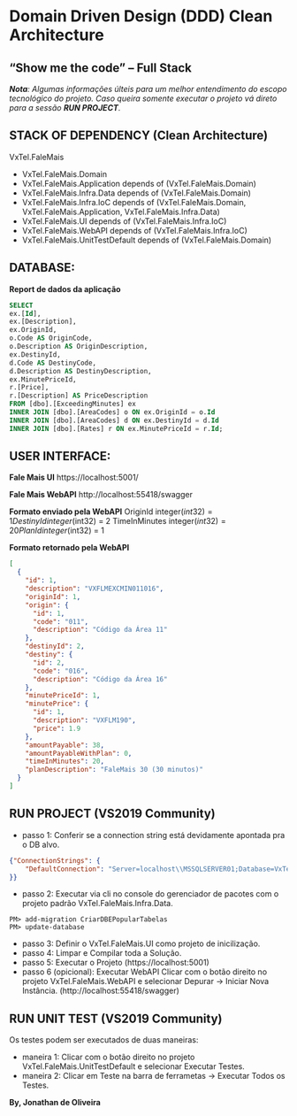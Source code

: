 # Domain Driven Design (DDD) Clean Architecture
## “Show me the code” – Full Stack

_**Nota**: Algumas informações últeis para um melhor entendimento do escopo tecnológico 
do projeto. Caso queira somente executar o projeto vá direto para a sessão **RUN PROJECT**._

## STACK OF DEPENDENCY (Clean Architecture)

VxTel.FaleMais
- VxTel.FaleMais.Domain
- VxTel.FaleMais.Application depends of (VxTel.FaleMais.Domain)
- VxTel.FaleMais.Infra.Data depends of (VxTel.FaleMais.Domain)
- VxTel.FaleMais.Infra.IoC depends of (VxTel.FaleMais.Domain, VxTel.FaleMais.Application, VxTel.FaleMais.Infra.Data)
- VxTel.FaleMais.UI depends of (VxTel.FaleMais.Infra.IoC)		
- VxTel.FaleMais.WebAPI depends of (VxTel.FaleMais.Infra.IoC)	
- VxTel.FaleMais.UnitTestDefault depends of (VxTel.FaleMais.Domain)

## DATABASE:

**Report de dados da aplicação**

```sql
SELECT 
ex.[Id],
ex.[Description],
ex.OriginId,
o.Code AS OriginCode, 
o.Description AS OriginDescription,
ex.DestinyId,
d.Code AS DestinyCode, 
d.Description AS DestinyDescription, 
ex.MinutePriceId,
r.[Price],
r.[Description] AS PriceDescription
FROM [dbo].[ExceedingMinutes] ex 
INNER JOIN [dbo].[AreaCodes] o ON ex.OriginId = o.Id
INNER JOIN [dbo].[AreaCodes] d ON ex.DestinyId = d.Id 
INNER JOIN [dbo].[Rates] r ON ex.MinutePriceId = r.Id;
```

## USER INTERFACE:

**Fale Mais UI**
https://localhost:5001/

**Fale Mais WebAPI**
http://localhost:55418/swagger

**Formato enviado pela WebAPI**
OriginId integer($int32) = 1
DestinyId integer($int32) = 2
TimeInMinutes integer($int32) = 20
PlanId integer($int32) = 1

**Formato retornado pela WebAPI**
```json
[
  {
    "id": 1,
    "description": "VXFLMEXCMIN011016",
    "originId": 1,
    "origin": {
      "id": 1,
      "code": "011",
      "description": "Código da Área 11"
    },
    "destinyId": 2,
    "destiny": {
      "id": 2,
      "code": "016",
      "description": "Código da Área 16"
    },
    "minutePriceId": 1,
    "minutePrice": {
      "id": 1,
      "description": "VXFLM190",
      "price": 1.9
    },
    "amountPayable": 38,
    "amountPayableWithPlan": 0,
    "timeInMinutes": 20,
    "planDescription": "FaleMais 30 (30 minutos)"
  }
]
```

## RUN PROJECT (VS2019 Community)

- passo 1: Conferir se a connection string está devidamente apontada pra o DB alvo.
```json
{"ConnectionStrings": {
	"DefaultConnection": "Server=localhost\\MSSQLSERVER01;Database=VxTelFaleMaisDB;Trusted_Connection=True;"
}}
```
- passo 2: Executar via cli no console do gerenciador de pacotes com o projeto 
padrão VxTel.FaleMais.Infra.Data.
```cli
PM> add-migration CriarDBEPopularTabelas
PM> update-database
```
- passo 3: Definir o VxTel.FaleMais.UI como projeto de inicilização.
- passo 4: Limpar e Compilar toda a Solução.
- passo 5: Executar o Projeto (https://localhost:5001)
- passo 6 (opicional): Executar WebAPI Clicar com o botão direito no projeto VxTel.FaleMais.WebAPI e selecionar Depurar -> Iniciar Nova Instância. (http://localhost:55418/swagger)

## RUN UNIT TEST (VS2019 Community)

Os testes podem ser executados de duas maneiras:	
- maneira 1: Clicar com o botão direito no projeto VxTel.FaleMais.UnitTestDefault e selecionar Executar Testes.
- maneira 2: Clicar em Teste na barra de ferrametas -> Executar Todos os Testes.

**By, Jonathan de Oliveira**
